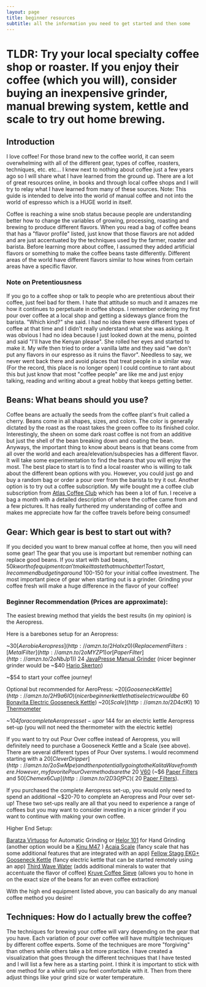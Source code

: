 ```yaml
---
layout: page
title: beginner resources
subtitle: all the information you need to get started and then some
---
```


# TLDR: Try your local specialty coffee shop or roaster.  If you enjoy their coffee (which you will), consider buying an inexpensive grinder, manual brewing system, kettle and scale to try out home brewing.

## Introduction
I love coffee!  For those brand new to the coffee world, it can seem overwhelming with all of the different gear, types of coffee, roasters, techniques, etc. etc...  I knew next to nothing about coffee just a few years ago so I will share what I have learned from the ground up.  There are a lot of great resources online, in books and through local coffee shops and I will try to relay what I have learned from many of these sources.  Note: This guide is intended to delve into the world of manual coffee and not into the world of espresso which is a HUGE world in itself.

Coffee is reaching a wine snob status because people are understanding better how to change the variables of growing, processing, roasting and brewing to produce different flavors.  When you read a bag of coffee beans that has a "flavor profile" listed, just know that those flavors are not added and are just accentuated by the techniques used by the farmer, roaster and barista.  Before learning more about coffee, I assumed they added artificial flavors or something to make the coffee beans taste differently.  Different areas of the world have different flavors similar to how wines from certain areas have a specific flavor.

### Note on Pretentiousness 
If you go to a coffee shop or talk to people who are pretentious about their coffee, just feel bad for them.  I hate that attitude so much and it amazes me how it continues to perpetuate in coffee shops.  I remember ordering my first pour over coffee at a local shop and getting a sideways glance from the barista.  "Which kind?" she said.  I had no idea there were different types of coffee at that time and I didn't really understand what she was asking.  It was obvious I had no idea because I just looked down at the menu, pointed and said "I'll have the Kenyan please".  She rolled her eyes and started to make it.  My wife then tried to order a vanilla latte and they said "we don't put any flavors in our espresso as it ruins the flavor".  Needless to say, we never went back there and avoid places that treat people in a similar way.  (For the record, this place is no longer open) I could continue to rant about this but just know that most "coffee people" are like me and just enjoy talking, reading and writing about a great hobby that keeps getting better.

## Beans: What beans should you use?
Coffee beans are actually the seeds from the coffee plant's fruit called a cherry.  Beans come in all shapes, sizes, and colors.  The color is generally dictated by the roast as the roast takes the green coffee to its finished color.  Interestingly, the sheen on some dark roast coffee is not from an additive but just the shell of the bean breaking down and coating the bean.  Anyways, the important thing to know about beans is that beans come from all over the world and each area/elevation/subspecies has a different flavor.  It will take some experimentation to find the beans that you will enjoy the most.  The best place to start is to find a local roaster who is willing to talk about the different bean options with you.  However, you could just go and buy a random bag or order a pour over from the barista to try it out.  Another option is to try out a coffee subscription.  My wife bought me a coffee club subscription from [Atlas Coffee Club](https://atlascoffeeclub.com/) which has been a lot of fun.  I receive a bag a month with a detailed description of where the coffee came from and a few pictures.  It has really furthered my understanding of coffee and makes me appreciate how far the coffee travels before being consumed!

## Gear: Which gear is best to start out with?
If you decided you want to brew manual coffee at home, then you will need some gear!  The gear that you use is important but remember nothing can replace good beans.  If you start with bad beans, $50k worth of equipment can't make it taste that much better!  To start, I recommend budgeting around ~$100-150 for your initial coffee investment.  The most important piece of gear when starting out is a grinder.  Grinding your coffee fresh will make a huge difference in the flavor of your coffee!

### Beginner Recommendation (Prices are approximate):

The easiest brewing method that yields the best results (in my opinion) is the Aeropress.  

Here is a barebones setup for an Aeropress:

~$30 [Aerobie Aeropress](http://amzn.to/2HaIxz0) (Replacement Filters: [Metal Filter](http://amzn.to/2oMYZP1) or [Paper Filter](http://amzn.to/2oNbJp1) )
~$24 [JavaPresse Manual Grinder](http://amzn.to/2FfqISD) (nicer beginner grinder would be ~$40 [Hario Skerton](http://amzn.to/2tlrWX2 ))

~$54 to start your coffee journey!

Optional but recommended for AeroPress:
~$20 [Gooseneck Kettle](http://amzn.to/2H9a6IO) (nicer beginner kettle that is electric would be ~$60 [Bonavita Electric Gooseneck Kettle](http://amzn.to/2Fk6Dqv))
~$20 [Scale](http://amzn.to/2D4ctKI)
~$10 [Thermometer](http://amzn.to/2G0l4RB)

~$104 for a complete Aeropress set-up or ~$144 for an electric kettle Aeropress set-up (you will not need the thermometer with the electric kettle)

If you want to try out Pour Over coffee instead of Aeropress, you will definitely need to purchase a Gooseneck Kettle and a Scale (see above).  There are several different types of Pour Over systems.  I would recommend starting with a $20 [Clever Dripper](http://amzn.to/2oSwMpe) and then potentially going to the Kalita Wave from there.  However, my favorite Pour Over methods are the ~$20 [V60](http://amzn.to/2H89G5B) (~$6 [Paper Filters](http://amzn.to/2tiHRpd) and $50 [Chemex 6 Cup](http://amzn.to/2D3GfPC) (~$20 [Paper Filters](http://amzn.to/2Ffs0xg)).

If you purchased the complete Aeropress set-up, you would only need to spend an additional ~$20-70 to complete an Aeropress and Pour over set-up!  These two set-ups really are all that you need to experience a range of coffees but you may want to consider investing in a nicer grinder if you want to continue with making your own coffee.

Higher End Setup:

[Baratza Virtuoso](http://amzn.to/2G02Tvh) for Automatic Grinding or [Helor 101](https://prima-coffee.com/equipment/helor/helor-101) for Hand Grinding (another option would be a [Kinu M47](https://kinugrinders.com/index.php?page=m_home_page.public.home_page&Block=HOME&Language=none#products) )
[Acaia Scale](http://amzn.to/2H9JW8W) (fancy scale that has some additional features that are integrated with an app)
[Fellow Stagg EKG+ Gooseneck Kettle](http://fellowproducts.com/shop/staggekg/) (fancy electric kettle that can be started remotely using an app)
[Third Wave Water](https://thirdwavewater.com/collections/all) (adds additional minerals to water that accentuate the flavor of coffee)
[Kruve Coffee Sieve](https://www.kruveinc.com/pages/shop-kruve) (allows you to hone in on the exact size of the beans for an even coffee extraction)

With the high end equipment listed above, you can basically do any manual coffee method you desire!

## Techniques: How do I actually brew the coffee?
The techniques for brewing your coffee will vary depending on the gear that you have.  Each variation of pour over coffee will have multiple techniques by different coffee experts.  Some of the techniques are more "forgiving" than others while others take a bit more practice.  I have created a visualization that goes through the different techniques that I have tested and I will list a few here as a starting point.  I think it is important to stick with one method for a while until you feel comfortable with it.  Then from there adjust things like your grind size or water temperature.
